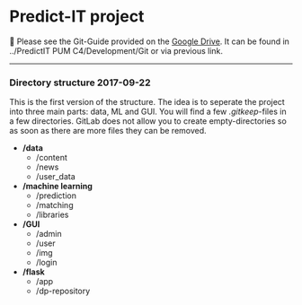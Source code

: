 # Predict-IT project  
:memo: Please see the Git-Guide provided on the [Google Drive](https://docs.google.com/document/d/1iW_MJj_O6NbshGCFvUFfOD6Qp4abY_r1RmO9q2Q9jUU/edit#heading=h.si76efyecd3x). It can be found in ../PredictIT PUM C4/Development/Git or via previous link.  
***
### **Directory structure 2017-09-22**  
This is the first version of the structure. The idea is to seperate the project into three main parts: data, ML and GUI. You will find a few _.gitkeep_-files in a few directories. GitLab does not allow you to create empty-directories so as soon as there are more files they can be removed.    
- **/data**                
  - /content         
  - /news       
  - /user_data       
- **/machine learning**   
  - /prediction   
  - /matching        
  - /libraries    
- **/GUI**              
  - /admin        
  - /user  
  - /img
  - /login
- **/flask**
  - /app
  - /dp-repository  





